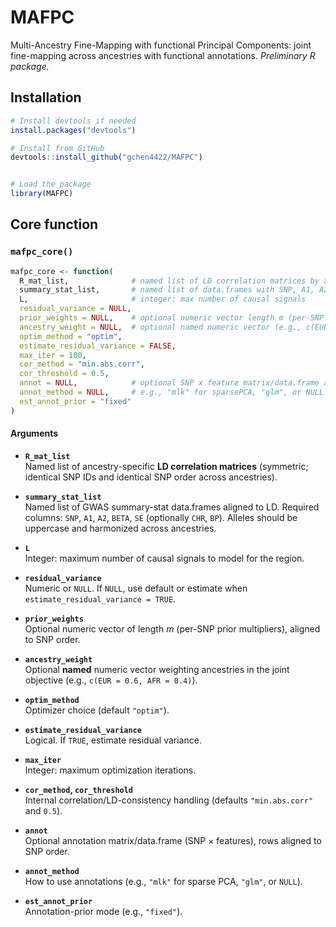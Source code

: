 # MAFPC

Multi-Ancestry Fine-Mapping with functional Principal Components: joint fine-mapping across ancestries with functional annotations. *Preliminary R package.*

## Installation

```r
# Install devtools if needed
install.packages("devtools")

# Install from GitHub
devtools::install_github("gchen4422/MAFPC")


# Load the package
library(MAFPC)
```
## Core function

### `mafpc_core()`

```r
mafpc_core <- function(
  R_mat_list,              # named list of LD correlation matrices by ancestry (SNP x SNP)
  summary_stat_list,       # named list of data.frames with SNP, A1, A2, BETA, SE (harmonized, same SNP order)
  L,                       # integer: max number of causal signals
  residual_variance = NULL,
  prior_weights = NULL,    # optional numeric vector length m (per-SNP prior multipliers)
  ancestry_weight = NULL,  # optional named numeric vector (e.g., c(EUR = 0.6, AFR = 0.4))
  optim_method = "optim",
  estimate_residual_variance = FALSE,
  max_iter = 100,
  cor_method = "min.abs.corr",
  cor_threshold = 0.5,
  annot = NULL,            # optional SNP x feature matrix/data.frame aligned to SNP order
  annot_method = NULL,     # e.g., "mlk" for sparsePCA, "glm", or NULL
  est_annot_prior = "fixed"
)
```

#### Arguments

- **`R_mat_list`**  
  Named list of ancestry-specific **LD correlation matrices** (symmetric; identical SNP IDs and identical SNP order across ancestries).

- **`summary_stat_list`**  
  Named list of GWAS summary-stat data.frames aligned to LD. Required columns: `SNP`, `A1`, `A2`, `BETA`, `SE` (optionally `CHR`, `BP`). Alleles should be uppercase and harmonized across ancestries.

- **`L`**  
  Integer: maximum number of causal signals to model for the region.

- **`residual_variance`**  
  Numeric or `NULL`. If `NULL`, use default or estimate when `estimate_residual_variance = TRUE`.

- **`prior_weights`**  
  Optional numeric vector of length *m* (per-SNP prior multipliers), aligned to SNP order.

- **`ancestry_weight`**  
  Optional **named** numeric vector weighting ancestries in the joint objective (e.g., `c(EUR = 0.6, AFR = 0.4)`).

- **`optim_method`**  
  Optimizer choice (default `"optim"`).

- **`estimate_residual_variance`**  
  Logical. If `TRUE`, estimate residual variance.

- **`max_iter`**  
  Integer: maximum optimization iterations.

- **`cor_method`, `cor_threshold`**  
  Internal correlation/LD-consistency handling (defaults `"min.abs.corr"` and `0.5`).

- **`annot`**  
  Optional annotation matrix/data.frame (SNP × features), rows aligned to SNP order.

- **`annot_method`**  
  How to use annotations (e.g., `"mlk"` for sparse PCA, `"glm"`, or `NULL`).

- **`est_annot_prior`**  
  Annotation-prior mode (e.g., `"fixed"`).


